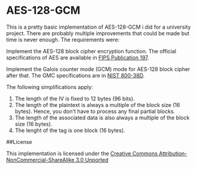 AES-128-GCM
============

This is a pretty basic implementation of AES-128-GCM i did for a university project. There are probably multiple
improvements that could be made but time is never enough.
The requirements were:

Implement the AES-128 block cipher encryption function. The official specifications of AES are available in [FIPS
Publication 197](http://csrc.nist.gov/publications/fips/fips197/fips-197.pdf).

Implement the Galois counter mode (GCM) mode for AES-128 block cipher after that.
The GMC specifications are in [NIST 800-38D](http://csrc.nist.gov/publications/nistpubs/800-38D/SP-800-38D.pdf).

The following simplifications apply:

1. The length of the IV is fixed to 12 bytes (96 bits).
2. The length of the plaintext is always a multiple of the block size (16 bytes). Hence, you don't have to process any final partial blocks.
3. The length of the associated data is also always a multiple of the block size (16 bytes).
4. The lenght of the tag is one block (16 bytes).

##License

This implementation is licensed under the [Creative Commons Attribution-NonCommercial-ShareAlike 3.0 Unported](https://creativecommons.org/licenses/by-nc-sa/3.0/)
